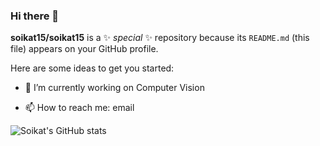 ### Hi there 👋
**soikat15/soikat15** is a ✨ _special_ ✨ repository because its `README.md` (this file) appears on your GitHub profile.

Here are some ideas to get you started:

- 🔭 I’m currently working on Computer Vision 
<!-- - 🌱 I’m currently learning ... -->
<!-- - 👯 I’m looking to collaborate on ... -->
<!-- - 🤔 I’m looking for help with ... -->
<!-- - 💬 Ask me about ... -->
- 📫 How to reach me: email
<!-- - 😄 Pronouns: ... -->
<!-- - ⚡ Fun fact: ... -->
![Soikat's GitHub stats](https://github-readme-stats.vercel.app/api?username=soikat15&show_icons=false&theme=radical)
